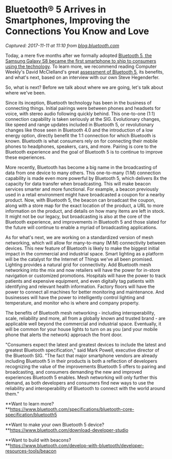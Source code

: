 # Bluetooth® 5 Arrives in Smartphones, Improving the Connections You Know and Love

_Captured: 2017-11-11 at 11:10 from [blog.bluetooth.com](https://blog.bluetooth.com/bluetooth-5-arrives-in-smartphones-improving-the-connections-you-know-and-love?utm_campaign=lighting&utm_source=tw&utm_medium=organic&utm_term=bluetooth5&utm_content=bluetooth5smartphones)_

Today, a mere five months after we formally adopted [Bluetooth 5, the Samsung Galaxy S8 became the first smartphone to ship to consumers using the technology](https://www.cnet.com/au/news/samsung-galaxy-s8-begins-era-of-better-bluetooth/). To learn more, we recommend reading Computer Weekly's David McClelland's great [assessment of Bluetooth 5](http://www.computerweekly.com/blog/Inspect-a-Gadget/5-ways-Bluetooth-5-will-drive-the-Internet-of-Things), its benefits, and what's next, based on an interview with our own Steve Hegenderfer.

So, what is next? Before we talk about where we are going, let's talk about where we've been.

Since its inception, Bluetooth technology has been in the business of connecting things. Initial pairings were between phones and headsets for voice, with stereo audio following quickly behind. This one-to-one (1:1) connection capability is taken seriously at the SIG. Evolutionary changes, like speed and range updates included in Bluetooth 5, or revolutionary changes like those seen in Bluetooth 4.0 and the introduction of a low energy option, directly benefit the 1:1 connection for which Bluetooth is known. Bluetooth is what consumers rely on for connecting their mobile phones to headphones, speakers, cars, and more. Pairing is core to the Bluetooth experience and the goal of Bluetooth 5 is to continue to improve these experiences.

More recently, Bluetooth has become a big name in the broadcasting of data from one device to many others. This one-to-many (1:M) connection capability is made even more powerful by Bluetooth 5, which delivers 8x the capacity for data transfer when broadcasting. This will make beacon services smarter and more functional. For example, a beacon previously used in a retail environment might have broadcasted a coupon for a nearby product. Now, with Bluetooth 5, the beacon can broadcast the coupon, along with a store map for the exact location of the product, a URL to more information on the product, and details on how many items are left in stock. It might not be our legacy, but broadcasting is also at the core of the Bluetooth experience, and improvements in Bluetooth 5 and those slated for the future will continue to enable a myriad of broadcasting applications.

As for what's next, we are working on a standardized version of mesh networking, which will allow for many-to-many (M:M) connectivity between devices. This new feature of Bluetooth is likely to make the biggest initial impact in the commercial and industrial space. Smart lighting as a platform will be the catalyst for the Internet of Things we've all been promised. Lighting provides a natural grid for connectivity. Add Bluetooth mesh networking into the mix and now retailers will have the power for in-store navigation or customized promotions. Hospitals will have the power to track patients and expensive equipment, and even digitally tag patients with identifying and relevant health information. Factory floors will have the power to connect all machines for better monitoring and maintenance. And businesses will have the power to intelligently control lighting and temperature, and monitor who is where and company property.

The benefits of Bluetooth mesh networking - including interoperability, scale, reliability and more, all from a globally known and trusted brand - are applicable well beyond the commercial and industrial space. Eventually, it will be common for your house lights to turn on as you (and your mobile phone that alerts the network) approach the front door.

"Consumers expect the latest and greatest devices to include the latest and greatest Bluetooth specification," said Mark Powell, executive director of the Bluetooth SIG. "The fact that major smartphone vendors are already including Bluetooth 5 in their products is both a reflection of developers recognizing the value of the improvements Bluetooth 5 offers to pairing and broadcasting, and consumers demanding the new and improved experiences Bluetooth 5 enables. Mesh networking will only further this demand, as both developers and consumers find new ways to use the reliability and interoperability of Bluetooth to connect with the world around them."

**Want to learn more?  
**<https://www.bluetooth.com/specifications/bluetooth-core-specification/bluetooth5>

**Want to make your own Bluetooth 5 device?  
**<https://www.bluetooth.com/download-developer-studio>

**Want to build with beacons?  
**<https://www.bluetooth.com/develop-with-bluetooth/developer-resources-tools/beacon>

